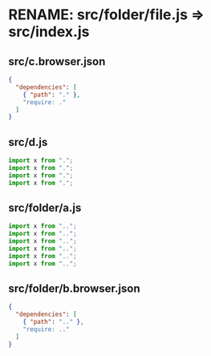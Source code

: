 # RENAME: src/folder/file.js => src/index.js

## src/c.browser.json
```json
{
  "dependencies": [
    { "path": "." },
    "require: ."
  ]
}
```
## src/d.js
```js
import x from ".";
import x from ".";
import x from ".";
import x from ".";

```
## src/folder/a.js
```js
import x from "..";
import x from "..";
import x from "..";
import x from "..";
import x from "..";
import x from "..";

```
## src/folder/b.browser.json
```json
{
  "dependencies": [
    { "path": ".." },
    "require: .."
  ]
}
```